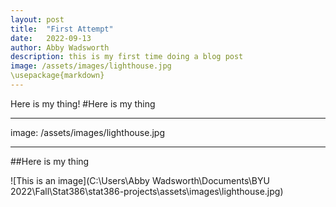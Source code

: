 ```yaml
---
layout: post
title:  "First Attempt"
date:   2022-09-13
author: Abby Wadsworth
description: this is my first time doing a blog post
image: /assets/images/lighthouse.jpg
\usepackage{markdown}
---
```


Here is my thing!
#Here is my thing

---
image: /assets/images/lighthouse.jpg

---
##Here is my thing

![This is an image](C:\Users\Abby Wadsworth\Documents\BYU 2022\Fall\Stat386\stat386-projects\assets\images\lighthouse.jpg)